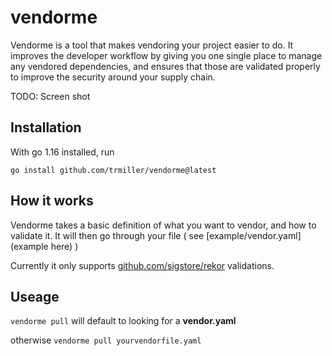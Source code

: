 # vendorme

Vendorme is a tool that makes vendoring your project easier to do.  It improves the developer workflow by giving you one single place to manage any vendored dependencies, and ensures that those are validated properly to improve the security around your supply chain.

TODO: Screen shot

## Installation

With go 1.16 installed, run

`go install github.com/trmiller/vendorme@latest`

## How it works

Vendorme takes a basic definition of what you want to vendor, and how to validate it.  It will then go through your file ( see [example/vendor.yaml](example here) )

Currently it only supports [github.com/sigstore/rekor](rekor) validations.  

## Useage

`vendorme pull` will default to looking for a **vendor.yaml**

otherwise `vendorme pull yourvendorfile.yaml`
